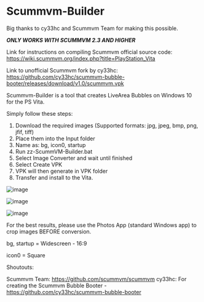 # Scummvm-Builder

Big thanks to cy33hc and Scummvm Team for making this possible.

***ONLY WORKS WITH SCUMMVM 2.3 AND HIGHER***

Link for instructions on compiling Scummvm official source code: https://wiki.scummvm.org/index.php?title=PlayStation_Vita

Link to unofficial Scummvm fork by cy33hc: https://github.com/cy33hc/scummvm-bubble-booter/releases/download/v1.0/scummvm.vpk

Scummvm-Builder is a tool that creates LiveArea Bubbles on Windows 10 for the PS Vita.

Simply follow these steps:
1) Download the required images (Supported formats: jpg, jpeg, bmp, png, jfif, tiff)
2) Place them into the Input folder 
3) Name as: bg, icon0, startup 
4) Run zz-ScummVM-Builder.bat 
5) Select Image Converter and wait until finished
6) Select Create VPK
7) VPK will then generate in VPK folder
8) Transfer and install to the Vita.

![image](https://user-images.githubusercontent.com/81541725/122704095-f4a25d80-d220-11eb-83d5-1c38e5d379a8.png)

![image](https://user-images.githubusercontent.com/81541725/122704333-80b48500-d221-11eb-931e-9f2075a734f5.png)

![image](https://user-images.githubusercontent.com/81541725/122704284-5c58a880-d221-11eb-81ca-f770a68d6775.png)



For the best results, please use the Photos App (standard Windows app) to crop images BEFORE conversion.

bg, startup = Widescreen - 16:9

icon0 = Square

Shoutouts:

Scummvm Team: https://github.com/scummvm/scummvm
cy33hc: For creating the Scummvm Bubble Booter - https://github.com/cy33hc/scummvm-bubble-booter




